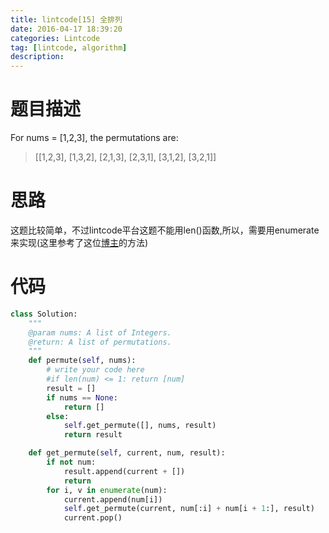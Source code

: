 ```yaml
---
title: lintcode[15] 全排列
date: 2016-04-17 18:39:20
categories: Lintcode
tag: [lintcode, algorithm]
description:
---
```


# 题目描述
For nums = [1,2,3], the permutations are:
> [[1,2,3],
   [1,3,2],
   [2,1,3],
   [2,3,1],
   [3,1,2],
   [3,2,1]]

<!--more-->

# 思路
这题比较简单，不过lintcode平台这题不能用len()函数,所以，需要用enumerate来实现(这里参考了这位[博主](http://blog.csdn.net/u013291394/article/details/50476076#comments)的方法)

# 代码
```python
class Solution:
    """
    @param nums: A list of Integers.
    @return: A list of permutations.
    """
    def permute(self, nums):
        # write your code here
        #if len(num) <= 1: return [num]
        result = []
        if nums == None:
            return []
        else:
            self.get_permute([], nums, result)
            return result

    def get_permute(self, current, num, result):
        if not num:
            result.append(current + [])
            return
        for i, v in enumerate(num):
            current.append(num[i])
            self.get_permute(current, num[:i] + num[i + 1:], result)
            current.pop()
```

    

